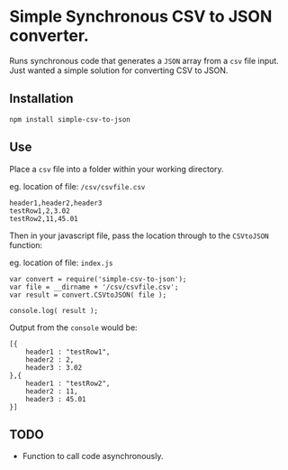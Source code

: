 # Simple Synchronous CSV to JSON converter.

Runs synchronous code that generates a `JSON` array from a `csv` file input. Just wanted a simple solution for converting CSV to JSON.

## Installation

    npm install simple-csv-to-json

## Use

Place a `csv` file into a folder within your working directory.

eg. location of file: `/csv/csvfile.csv`

    header1,header2,header3
    testRow1,2,3.02
    testRow2,11,45.01

Then in your javascript file, pass the location through to the `CSVtoJSON` function:

eg. location of file: `index.js`

    var convert = require('simple-csv-to-json');
    var file = __dirname + '/csv/csvfile.csv';
    var result = convert.CSVtoJSON( file );

    console.log( result );

Output from the `console` would be:

    [{
        header1 : "testRow1",
        header2 : 2,
        header3 : 3.02
    },{
        header1 : "testRow2",
        header2 : 11,
        header3 : 45.01
    }]

## TODO

+ Function to call code asynchronously.
